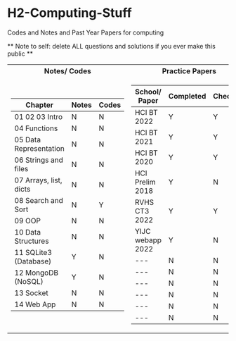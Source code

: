 # H2-Computing-Stuff
Codes and Notes and Past Year Papers for computing

** Note to self: delete ALL questions and solutions if you ever make this public **

<table>
<tr><th> Notes/ Codes </th><th> Practice Papers </th></tr>
<tr><td>

| Chapter | Notes | Codes |
| ------- | ----- | ----- |
| 01 02 03 Intro | N | N |
| 04 Functions | N | N |
| 05 Data Representation | N | N |
| 06 Strings and files | N | N |
| 07 Arrays, list, dicts | N | N |
| 08 Search and Sort | N | Y |
| 09 OOP | N | N |
| 10 Data Structures | N | N |
| 11 SQLite3 (Database) | Y | N |
| 12 MongoDB (NoSQL) | Y | N |
| 13 Socket | N | N |
| 14 Web App | N | N |

</td><td>

| School/ Paper | Completed | Checked |
| ------------- | --------- | ------- |
| HCI BT 2022 | Y | Y |
| HCI BT 2021 | Y | Y |
| HCI BT 2020 | Y | Y |
| HCI Prelim 2018 | Y | N |
| RVHS CT3 2022 | Y | Y |
| YIJC webapp 2022 | Y | N |
| --- | N | N |
| --- | N | N |
| --- | N | N |
| --- | N | N |
| --- | N | N |
| --- | N | N |

</td></tr> </table>
